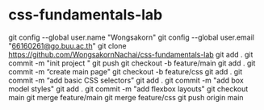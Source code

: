 # css-fundamentals-lab
git config --global user.name "Wongsakorn"
git config --global user.email "66160261@go.buu.ac.th"
git clone https://github.com/WongsakornNachai/css-fundamentals-lab
git add .
git commit -m "init project "
git push
git checkout -b feature/main
git add .
git commit -m “create main page"
git checkout -b feature/css
git add .
git commit -m “add basic CSS selectors”
git add .
git commit -m "add box model styles"
git add .
git commit -m "add flexbox layouts"
git checkout main
git merge  feature/main
git merge  feature/css
git push origin main
